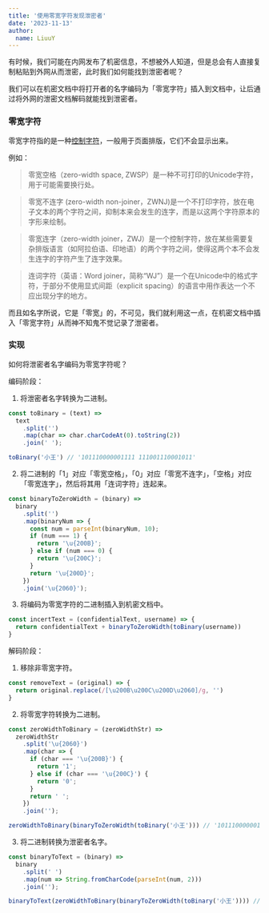 ```yaml
---
title: '使用零宽字符发现泄密者'
date: '2023-11-13'
author:
  name: LiuuY
---
```


有时候，我们可能在内网发布了机密信息，不想被外人知道，但是总会有人直接复制粘贴到外网从而泄密，此时我们如何能找到泄密者呢？

我们可以在机密文档中将打开者的名字编码为「零宽字符」插入到文档中，让后通过将外网的泄密文档解码就能找到泄密者。

### 零宽字符

零宽字符指的是一种[控制字符](https://zh.wikipedia.org/wiki/%E6%8E%A7%E5%88%B6%E5%AD%97%E7%AC%A6)，一般用于页面排版，它们不会显示出来。

例如：

> 零宽空格（zero-width space, ZWSP）是一种不可打印的Unicode字符，用于可能需要换行处。

> 零宽不连字 (zero-width non-joiner，ZWNJ)是一个不打印字符，放在电子文本的两个字符之间，抑制本来会发生的连字，而是以这两个字符原本的字形来绘制。

> 零宽连字（zero-width joiner，ZWJ）是一个控制字符，放在某些需要复杂排版语言（如阿拉伯语、印地语）的两个字符之间，使得这两个本不会发生连字的字符产生了连字效果。

> 连词字符（英语：Word joiner，简称“WJ”）是一个在Unicode中的格式字符，于部分不使用显式间距（explicit spacing）的语言中用作表达一个不应出现分字的地方。


而且如名字所说，它是「零宽」的，不可见，我们就利用这一点，在机密文档中插入「零宽字符」从而神不知鬼不觉记录了泄密者。

### 实现

如何将泄密者名字编码为零宽字符呢？

编码阶段：

1. 将泄密者名字转换为二进制。

```javascript
const toBinary = (text) =>
  text
    .split('')
    .map(char => char.charCodeAt(0).toString(2))
    .join(' ');
```

```javascript
toBinary('小王') // '101110000001111 111001110001011'
```

2. 将二进制的「1」对应「零宽空格」，「0」对应「零宽不连字」，「空格」对应「零宽连字」，然后将其用「连词字符」连起来。

```javascript
const binaryToZeroWidth = (binary) =>
  binary
    .split('')
    .map(binaryNum => {
      const num = parseInt(binaryNum, 10);
      if (num === 1) {
        return '\u{200B}';
      } else if (num === 0) {
        return '\u{200C}';
      }
      return '‍\u{200D}';
    })
    .join('‍\u{2060}');
```

3. 将编码为零宽字符的二进制插入到机密文档中。

```javascript
const incertText = (confidentialText, username) => {
  return confidentialText + binaryToZeroWidth(toBinary(username))
}
```

解码阶段：

1. 移除非零宽字符。

```javascript
const removeText = (original) => {
  return original.replace(/[\u200B\u200C\u200D\u2060]/g, '')
}
```

2. 将零宽字符转换为二进制。

```javascript
const zeroWidthToBinary = (zeroWidthStr) =>
  zeroWidthStr
    .split('‍\u{2060}')
    .map(char => {
      if (char === '\u{200B}') {
        return '1';
      } else if (char === '\u{200C}') {
        return '0';
      }
      return ' ';
    })
    .join('');
```

```javascript
zeroWidthToBinary(binaryToZeroWidth(toBinary('小王'))) // '101110000001111 111001110001011'
```

3. 将二进制转换为泄密者名字。

```javascript
const binaryToText = (binary) =>
  binary
    .split(' ')
    .map(num => String.fromCharCode(parseInt(num, 2)))
    .join('');
```

```javascript
binaryToText(zeroWidthToBinary(binaryToZeroWidth(toBinary('小王')))) // '小王'
```